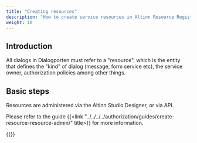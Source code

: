 ```yaml
---
title: "Creating resources"
description: "How to create service resources in Altinn Resource Registry"
weight: 10
---
```


## Introduction

All dialogs in Dialogporten must refer to a "resource", which is the entity that defines the "kind" of dialog (message, form service etc), the service owner, authorization policies among other things.

## Basic steps

Resources are administered via the Altinn Studio Designer, or via API. 

Please refer to the guide {{<link "../../../../authorization/guides/create-resource-resource-admin/" title>}} for more information.

{{<children />}}
